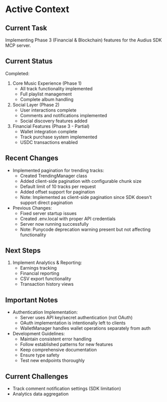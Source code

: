 # Active Context

## Current Task
Implementing Phase 3 (Financial & Blockchain) features for the Audius SDK MCP server.

## Current Status
Completed:
1. Core Music Experience (Phase 1)
   - All track functionality implemented
   - Full playlist management
   - Complete album handling
2. Social Layer (Phase 2)
   - User interactions complete
   - Comments and notifications implemented
   - Social discovery features added
3. Financial Features (Phase 3 - Partial)
   - Wallet integration complete
   - Track purchase system implemented
   - USDC transactions enabled

## Recent Changes
- Implemented pagination for trending tracks:
  - Created TrendingManager class
  - Added client-side pagination with configurable chunk size
  - Default limit of 10 tracks per request
  - Added offset support for pagination
  - Note: Implemented as client-side pagination since SDK doesn't support direct pagination
- Previous Changes:
  - Fixed server startup issues
  - Created .env.local with proper API credentials
  - Server now running successfully
  - Note: Punycode deprecation warning present but not affecting functionality

## Next Steps
1. Implement Analytics & Reporting:
   - Earnings tracking
   - Financial reporting
   - CSV export functionality
   - Transaction history views

## Important Notes
- Authentication Implementation:
  - Server uses API key/secret authentication (not OAuth)
  - OAuth implementation is intentionally left to clients
  - WalletManager handles wallet operations separately from auth
- Development Guidelines:
  - Maintain consistent error handling
  - Follow established patterns for new features
  - Keep comprehensive documentation
  - Ensure type safety
  - Test new endpoints thoroughly

## Current Challenges
- Track comment notification settings (SDK limitation)
- Analytics data aggregation
